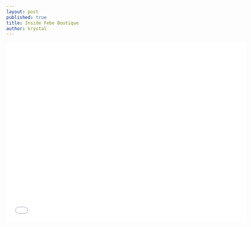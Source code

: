 ```yaml
---
layout: post
published: true
title: Inside Febe Boutique
author: krystal
---
```


<iframe width="640" height="480" src="//www.youtube.com/embed/9stQjsFQ2_8" frameborder="0" allowfullscreen></iframe>

